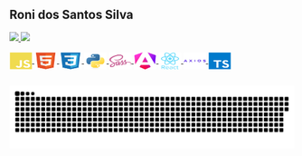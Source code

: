 ## Roni dos Santos Silva
 <div style = "display: inline-block">
  <a href="https://github.com/Roninho514">
  <img height="160em" src="https://github-readme-stats.vercel.app/api?username=Roninho514&show_icons=true&theme=dracula&include_all_commits=true&count_private=true"/>
  <img height="160em" src="https://github-readme-stats.vercel.app/api/top-langs/?username=Roninho514&layout=compact&langs_count=7&theme=dracula"/>
</div>
<div style="display: inline_block"><br>
  <img align="center" alt="Roni-Js" height="30" width="40" src="https://raw.githubusercontent.com/devicons/devicon/master/icons/javascript/javascript-plain.svg">
  <img align="center" alt="Roni-HTML" height="30" width="40" src="https://raw.githubusercontent.com/devicons/devicon/master/icons/html5/html5-original.svg">
  <img align="center" alt="Roni-CSS" height="30" width="40" src="https://raw.githubusercontent.com/devicons/devicon/master/icons/css3/css3-original.svg">
  <img align="center" alt="Roni-Python" height="30" width="40" src="https://raw.githubusercontent.com/devicons/devicon/master/icons/python/python-original.svg">
  <img align="center" alt="Roni-Sass" height="30" width="40" src="https://github.com/devicons/devicon/blob/master/icons/sass/sass-original.svg">
  <img align="center" alt="Roni-Angular" height="30" width="40" src="https://github.com/devicons/devicon/blob/master/icons/angular/angular-original.svg">
  <img align="center" alt="Roni-React" height="30" width="40" src="https://github.com/devicons/devicon/blob/master/icons/react/react-original-wordmark.svg">
  <img align="center" alt="Roni-Axios" height="30" width="40" src="https://github.com/devicons/devicon/blob/master/icons/axios/axios-plain-wordmark.svg">
  <img align="center" alt="Roni-Ts" height="30" width="40" src="https://github.com/devicons/devicon/blob/master/icons/typescript/typescript-original.svg">
 
</div>
  
  ##
 
<div> 
 
  ![Snake animation](https://github.com/Roninho514/Roninho514/blob/output/github-contribution-grid-snake.svg)
 
</div>
